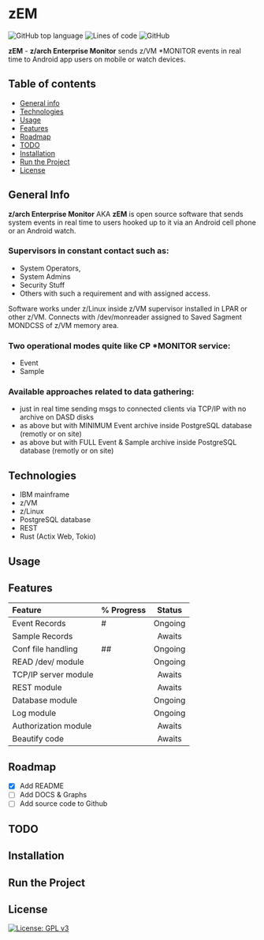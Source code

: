 # zEM

![GitHub top language](https://img.shields.io/github/languages/top/pak-center/zem?style=plastic)
![Lines of code](https://img.shields.io/tokei/lines/github/pak-center/zem?label=total%20lines%20of%20code&style=plastic)
![GitHub](https://img.shields.io/github/license/pak-center/zem?style=plastic)

**zEM** - **z/arch Enterprise Monitor** sends z/VM *MONITOR events in real time to Android app users on mobile or watch devices. 
## Table of contents

* [General info](#general-info)
* [Technologies](#technologies)
* [Usage](#usage)
* [Features](#features)
* [Roadmap](#roadmap)
* [TODO](#todo)
* [Installation](#installation)
* [Run the Project](#run-the-project)
* [License](#license)

## General Info

**z/arch Enterprise Monitor** AKA **zEM** is open source software that sends system events in real time to users hooked up to it via an Android cell phone or an Android watch. 

### Supervisors in constant contact such as:

* System Operators,
* System Admins
* Security Stuff
* Others with such a requirement and with assigned access.

Software works under z/Linux inside z/VM supervisor installed in LPAR or other z/VM. Connects with /dev/monreader assigned to Saved Sagment MONDCSS of z/VM memory area.

### Two operational modes quite like CP *MONITOR service:
* Event
* Sample

### Available approaches related to data gathering:
* just in real time sending msgs to connected clients via TCP/IP with no archive on DASD disks
* as above but with MINIMUM Event archive inside PostgreSQL database (remotly or on site)
* as above but with FULL Event & Sample archive inside PostgreSQL database (remotly or on site)

## Technologies

* IBM mainframe
* z/VM 
* z/Linux
* PostgreSQL database
* REST
* Rust (Actix Web, Tokio)

## Usage

## Features

| Feature | % Progress | Status |
| :---    | :---       | :---:  |
| Event Records | # | Ongoing  |
| Sample Records |  | Awaits |
| Conf file handling | ## | Ongoing |
| READ /dev/ module |  | Ongoing |
| TCP/IP server module | | Awaits |
| REST module |  | Awaits  |
| Database module | | Ongoing |
| Log module |  | Ongoing |
| Authorization module |  | Awaits |
| Beautify code | | Awaits |

## Roadmap

- [x] Add README
- [ ] Add DOCS & Graphs
- [ ] Add source code to Github

## TODO

## Installation

## Run the Project

## License

[![License: GPL v3](https://img.shields.io/badge/License-GPLv3-blue.svg)](https://www.gnu.org/licenses/gpl-3.0)
